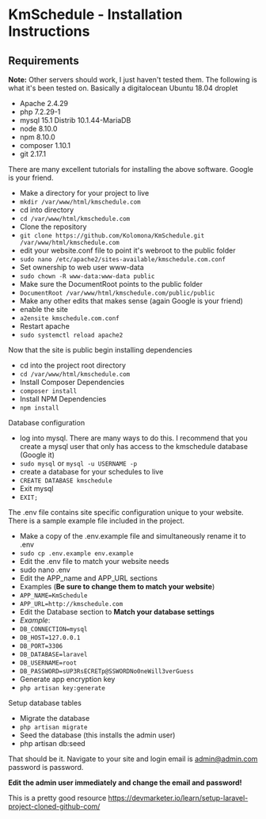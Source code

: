 # KmSchedule - Installation Instructions

## Requirements
**Note:** Other servers should work, I just haven't tested them.
The following is what it's been tested on.
Basically a digitalocean Ubuntu 18.04 droplet

* Apache 2.4.29 
* php 7.2.29-1
* mysql 15.1 Distrib 10.1.44-MariaDB
* node 8.10.0
* npm 8.10.0
* composer 1.10.1
* git 2.17.1

There are many excellent tutorials for installing the above software. Google is your friend.


* Make a directory for your project to live
* `mkdir /var/www/html/kmschedule.com`
* cd into directory
* `cd /var/www/html/kmschedule.com`
* Clone the repository
* `git clone https://github.com/Kolomona/KmSchedule.git /var/www/html/kmschedule.com`
* edit your website.conf file to point it's webroot to the public folder
* `sudo nano /etc/apache2/sites-available/kmschedule.com.conf`
* Set ownership to web user www-data
* `sudo chown -R www-data:www-data public`
* Make sure the DocumentRoot points to the public folder
* `DocumentRoot /var/www/html/kmschedule.com/public/public`
* Make any other edits that makes sense (again Google is your friend)
* enable the site
* `a2ensite kmschedule.com.conf`
* Restart apache
* `sudo systemctl reload apache2`

Now that the site is public begin installing dependencies

* cd into the project root directory
* `cd /var/www/html/kmschedule.com`
* Install Composer Dependencies
* `composer install`
* Install NPM Dependencies
* `npm install`

Database configuration

* log into mysql. There are many ways to do this. I recommend that you create a mysql user that only has access to the kmschedule database (Google it)
* `sudo mysql` or `mysql -u USERNAME -p`
* create a database for your schedules to live
* `CREATE DATABASE kmschedule`
* Exit mysql
* `EXIT;`

The .env file contains site specific configuration unique to your website. There is a sample example file included in the project.

* Make a copy of the .env.example file and simultaneously rename it to .env
* `sudo cp .env.example env.example`
* Edit the .env file to match your website needs
* sudo nano .env
* Edit the APP_name and APP_URL sections
* Examples (**Be sure to change them to match your website**)
* `APP_NAME=KmSchedule`
* `APP_URL=http://kmschedule.com`
* Edit the Database section to **Match your database settings**
* *Example*:
* `DB_CONNECTION=mysql`
* `DB_HOST=127.0.0.1`
* `DB_PORT=3306`
* `DB_DATABASE=laravel`
* `DB_USERNAME=root`
* `DB_PASSWORD=sUP3RsECRETp@SSWORDNo0neWill3verGuess`
* Generate app encryption key
* `php artisan key:generate`

Setup database tables
* Migrate the database
* `php artisan migrate`
* Seed the database (this installs the admin user)
* php artisan db:seed

That should be it. Navigate to your site and login
email is admin@admin.com
password is password.

**Edit the admin user immediately and change the email and password!**






This is a pretty good resource
https://devmarketer.io/learn/setup-laravel-project-cloned-github-com/